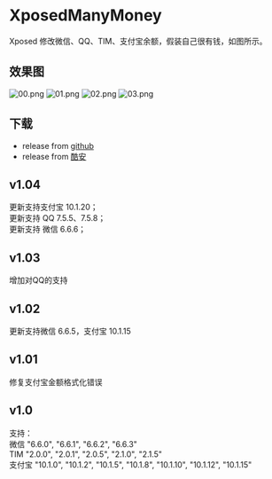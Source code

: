# XposedManyMoney
Xposed 修改微信、QQ、TIM、支付宝余额，假装自己很有钱，如图所示。
## 效果图
![00.png](https://raw.githubusercontent.com/wuxiaosu/XposedManyMoney/master/screenshots/00.png)
![01.png](https://raw.githubusercontent.com/wuxiaosu/XposedManyMoney/master/screenshots/01.png)
![02.png](https://raw.githubusercontent.com/wuxiaosu/XposedManyMoney/master/screenshots/02.png)
![03.png](https://raw.githubusercontent.com/wuxiaosu/XposedManyMoney/master/screenshots/03.png)
## 下载
- release from [github](https://github.com/wuxiaosu/XposedManyMoney/releases) 
- release from [酷安](https://www.coolapk.com/apk/178402) 
## v1.04  
更新支持支付宝 10.1.20；  
更新支持 QQ 7.5.5、7.5.8；  
更新支持 微信 6.6.6；  
## v1.03  
增加对QQ的支持
## v1.02  
更新支持微信 6.6.5，支付宝 10.1.15
## v1.01  
修复支付宝金额格式化错误
## v1.0  
支持：  
微信 "6.6.0", "6.6.1", "6.6.2", "6.6.3"  
TIM "2.0.0", "2.0.1", "2.0.5", "2.1.0", "2.1.5"  
支付宝 "10.1.0", "10.1.2", "10.1.5", "10.1.8", "10.1.10", "10.1.12", "10.1.15"